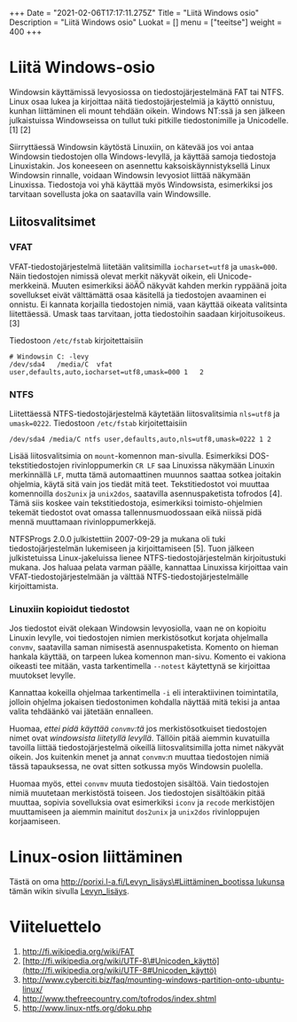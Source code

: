 +++
Date = "2021-02-06T17:17:11.275Z"
Title = "Liitä Windows osio"
Description = "Liitä Windows osio"
Luokat = []
menu = ["teeitse"]
weight = 400
+++

Liitä Windows-osio
==================

Windowsin käyttämissä levyosiossa on tiedostojärjestelmänä FAT tai NTFS.
Linux osaa lukea ja kirjoittaa näitä tiedostojärjestelmiä ja käyttö
onnistuu, kunhan liittäminen eli mount tehdään oikein. Windows NT:ssä ja
sen jälkeen julkaistuissa Windowseissa on tullut tuki pitkille
tiedostonimille ja Unicodelle. \[1\] \[2\]

Siirryttäessä Windowsin käytöstä Linuxiin, on kätevää jos voi antaa
Windowsin tiedostojen olla Windows-levyllä, ja käyttää samoja tiedostoja
Linuxistakin. Jos koneeseen on asennettu kaksoiskäynnistyksellä Linux
Windowsin rinnalle, voidaan Windowsin levyosiot liittää näkymään
Linuxissa. Tiedostoja voi yhä käyttää myös Windowsista, esimerkiksi jos
tarvitaan sovellusta joka on saatavilla vain Windowsille.

Liitosvalitsimet
----------------

### VFAT

VFAT-tiedostojärjestelmä liitetään valitsimilla `iocharset=utf8` ja
`umask=000`. Näin tiedostojen nimissä olevat merkit näkyvät oikein, eli
Unicode-merkkeinä. Muuten esimerkiksi äöÄÖ näkyvät kahden merkin
ryppäänä joita sovellukset eivät välttämättä osaa käsitellä ja
tiedostojen avaaminen ei onnistu. Ei kannata korjailla tiedostojen
nimiä, vaan käyttää oikeata valitsinta liitettäessä. Umask taas
tarvitaan, jotta tiedostoihin saadaan kirjoitusoikeus. \[3\]

Tiedostoon `/etc/fstab` kirjoitettaisiin

```
# Windowsin C: -levy
/dev/sda4   /media/C  vfat	user,defaults,auto,iocharset=utf8,umask=000	1	2
```

### NTFS

Liitettäessä NTFS-tiedostojärjestelmä käytetään liitosvalitsimia
`nls=utf8` ja `umask=0222`. Tiedostoon `/etc/fstab` kirjoitettaisiin

```
/dev/sda4 /media/C ntfs user,defaults,auto,nls=utf8,umask=0222 1 2
```

Lisää liitosvalitsimia on `mount`-komennon man-sivulla. Esimerkiksi
DOS-tekstitiedostojen rivinloppumerkin `CR LF` saa Linuxissa näkymään
Linuxin merkinnällä `LF`, mutta tämä automaattinen muunnos saattaa
sotkea joitakin ohjelmia, käytä sitä vain jos tiedät mitä teet.
Tekstitiedostot voi muuttaa komennoilla `dos2unix` ja `unix2dos`,
saatavilla asennuspaketista tofrodos \[4\]. Tämä siis koskee vain
tekstitiedostoja, esimerkiksi toimisto-ohjelmien tekemät tiedostot ovat
omassa tallennusmuodossaan eikä niissä pidä mennä muuttamaan
rivinloppumerkkejä.

NTFSProgs 2.0.0 julkistettiin 2007-09-29 ja mukana oli tuki
tiedostojärjestelmän lukemiseen ja kirjoittamiseen \[5\]. Tuon jälkeen
julkistetuissa Linux-jakeluissa lienee NTFS-tiedostojärjestelmän
kirjoitustuki mukana. Jos haluaa pelata varman päälle, kannattaa
Linuxissa kirjoittaa vain VFAT-tiedostojärjestelmään ja välttää
NTFS-tiedostojärjestelmälle kirjoittamista.

### Linuxiin kopioidut tiedostot

Jos tiedostot eivät olekaan Windowsin levyosiolla, vaan ne on kopioitu
Linuxin levylle, voi tiedostojen nimien merkistösotkut korjata
ohjelmalla `convmv`, saatavilla saman nimisestä asennuspaketista.
Komento on hieman hankala käyttää, on tarpeen lukea komennon man-sivu.
Komento ei vakiona oikeasti tee mitään, vasta tarkentimella `--notest`
käytettynä se kirjoittaa muutokset levylle.

Kannattaa kokeilla ohjelmaa tarkentimella `-i` eli interaktiivinen
toimintatila, jolloin ohjelma jokaisen tiedostonimen kohdalla näyttää
mitä tekisi ja antaa valita tehdäänkö vai jätetään ennalleen.

Huomaa, *ettei pidä käyttää `convmv`:tä* jos merkistösotkuiset
tiedostojen nimet ovat *windowsista liitetyllä levyllä*. Tällöin pitää
aiemmin kuvatuilla tavoilla liittää tiedostojärjestelmä oikeillä
liitosvalitsimilla jotta nimet näkyvät oikein. Jos kuitenkin menet ja
annat `convmv`:n muuttaa tiedostojen nimiä tässä tapauksessa, ne ovat
sitten sotkussa myös Windowsin puolella.

Huomaa myös, ettei `convmv` muuta tiedostojen sisältöä. Vain tiedostojen
nimiä muutetaan merkistöstä toiseen. Jos tiedostojen sisältöäkin pitää
muuttaa, sopivia sovelluksia ovat esimerkiksi `iconv` ja `recode`
merkistöjen muuttamiseen ja aiemmin mainitut `dos2unix` ja `unix2dos`
rivinloppujen korjaamiseen.

Linux-osion liittäminen
=======================

Tästä on oma [http://porixi.l-a.fi/Levyn_lisäys\#Liittäminen_bootissa
lukunsa](http://porixi.l-a.fi/Levyn_lisäys#Liittäminen_bootissa_lukunsa "wikilink")
tämän wikin sivulla [Levyn_lisäys](Levyn_lisäys "wikilink").

Viiteluettelo
=============

1. [<http://fi.wikipedia.org/wiki/FAT>](http://fi.wikipedia.org/wiki/FAT)
2. [http://fi.wikipedia.org/wiki/UTF-8\#Unicoden_käyttö](http://fi.wikipedia.org/wiki/UTF-8#Unicoden_käyttö)
3. [<http://www.cyberciti.biz/faq/mounting-windows-partition-onto-ubuntu-linux/>](http://www.cyberciti.biz/faq/mounting-windows-partition-onto-ubuntu-linux/)
4. [<http://www.thefreecountry.com/tofrodos/index.shtml>](http://www.thefreecountry.com/tofrodos/index.shtml)
5. [<http://www.linux-ntfs.org/doku.php>](http://www.linux-ntfs.org/doku.php)
